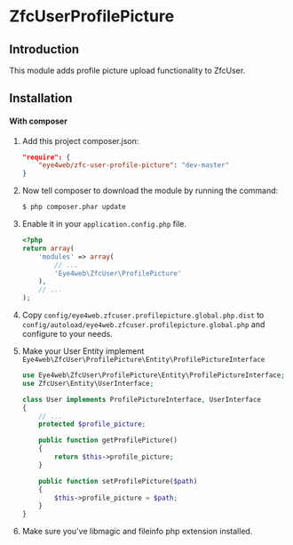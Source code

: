 ZfcUserProfilePicture
=======

Introduction
------------
This module adds profile picture upload functionality to ZfcUser.

Installation
------------
#### With composer

1. Add this project composer.json:

    ```json
    "require": {
        "eye4web/zfc-user-profile-picture": "dev-master"
    }
    ```

2. Now tell composer to download the module by running the command:

    ```bash
    $ php composer.phar update
    ```

3. Enable it in your `application.config.php` file.

    ```php
    <?php
    return array(
        'modules' => array(
            // ...
            'Eye4web\ZfcUser\ProfilePicture'
        ),
        // ...
    );
    ```

4. Copy `config/eye4web.zfcuser.profilepicture.global.php.dist` to `config/autoload/eye4web.zfcuser.profilepicture.global.php` and configure to your needs.

5. Make your User Entity implement `Eye4web\ZfcUser\ProfilePicture\Entity\ProfilePictureInterface`

    ```php
    use Eye4web\ZfcUser\ProfilePicture\Entity\ProfilePictureInterface;
    use ZfcUser\Entity\UserInterface;

    class User implements ProfilePictureInterface, UserInterface
    {
        // ...
        protected $profile_picture;

        public function getProfilePicture()
        {
            return $this->profile_picture;
        }

        public function setProfilePicture($path)
        {
            $this->profile_picture = $path;
        }
    }
    ```

6. Make sure you've libmagic and fileinfo php extension installed.
